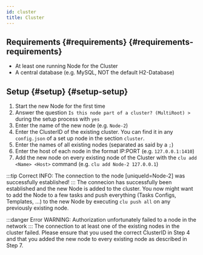 ```yaml
---
id: cluster
title: Cluster
---
```


## Requirements {#requirements} {#requirements-requirements}
- At least one running Node for the Cluster
- A central database (e.g. MySQL, NOT the default H2-Database)
## Setup {#setup} {#setup-setup}
1. Start the new Node for the first time
2. Answer the question `Is this node part of a cluster? (MultiRoot) >` during the setup process with `yes`
3. Enter the name of the new node (e.g. `Node-2`)
4. Enter the ClusterID of the existing cluster. You can find it in any `config.json` of a set up node in the section `cluster`.
5. Enter the names of all existing nodes (separated as said by a `;`)
6. Enter the host of each node in the format IP:PORT (e.g. `127.0.0.1:1410`)
7. Add the new node on every existing node of the Cluster with the `clu add <Name> <Host>` command (e.g. `clu add Node-2 127.0.0.1`)

:::tip Correct
INFO: The connection to the node [uniqueId=Node-2] was successfully established!
:::
The connecion has successfully been established and the new Node is added to the cluster.
You now might want to add the Node to a few tasks and push everything (Tasks Configs, Templates, ...) to the new Node by executing `clu push all` on any previously existing node.

:::danger Error
WARNING: Authorization unfortunately failed to a node in the network
:::
The connection to at least one of the existing nodes in the cluster failed.
Please ensure that you used the correct ClusterID in Step 4 and that you added the new node to every existing node as described in Step 7.